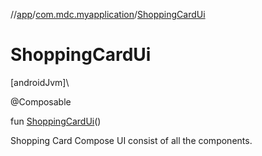 //[app](../../index.md)/[com.mdc.myapplication](index.md)/[ShoppingCardUi](-shopping-card-ui.md)

# ShoppingCardUi

[androidJvm]\

@Composable

fun [ShoppingCardUi](-shopping-card-ui.md)()

Shopping Card Compose UI consist of all the components.
